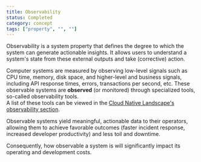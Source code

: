 ```yaml
---
title: Observability
status: Completed
category: concept
tags: ["property", "", ""]
---
```


Observability is a system property that defines the degree to which the system can generate actionable insights. 
It allows users to understand a system's state from these external outputs and take (corrective) action.

Computer systems are measured by observing low-level signals such as CPU time, memory, disk space, and higher-level and business signals, including API response times, errors, transactions per second, etc.
These observable systems are **observed** (or monitored) through specialized tools, so-called observability tools.  
A list of these tools can be viewed in the [Cloud Native Landscape's observability section](https://landscape.cncf.io/card-mode?category=observability-and-analysis&grouping=category).

Observable systems yield meaningful, actionable data to their operators, allowing them to achieve favorable outcomes (faster incident response, increased developer productivity) and less toil and downtime.

Consequently, how observable a system is will significantly impact its operating and development costs. 
